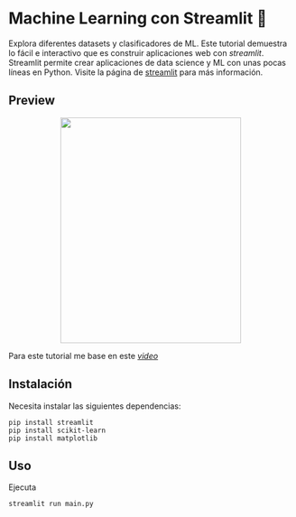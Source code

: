 # Machine Learning con Streamlit 🤖

Explora diferentes datasets y clasificadores de ML. Este tutorial demuestra lo fácil e interactivo que es construir aplicaciones web con *streamlit*. Streamlit permite crear aplicaciones de data science y ML con unas pocas líneas en Python. Visite la página de [streamlit](https://www.streamlit.io/) para más información.

## Preview
<p align="center">
  <img width="320" height="400" src="src/example.gif">
</p>
  
Para este tutorial me base en este [*video*](https://www.youtube.com/watch?v=Klqn--Mu2pE)

## Instalación
Necesita instalar las siguientes dependencias:
```console
pip install streamlit
pip install scikit-learn
pip install matplotlib
```

## Uso
Ejecuta
```console
streamlit run main.py
```
